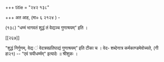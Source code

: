 +++
title = "२४२ १३८"

+++
अत आह, (मा० ६ २१२४ ) - 

(१३८) "धम्मं भागवतं शुद्धं तं वेद्यञ्च गुणाश्रयम्” इति । 

[[२६७]]

"शुद्धं निर्गुणम्, वेद्य ं वेदत्रयप्रतिपाद्यं गुणाश्रयम्” इति टीका च । वेद- शब्देनात्र कर्मकाण्डमेवोच्यते, (गी हा२१) -- "एवं त्रयीधर्म्मम्" इत्यादेः ॥ श्रीशुकः । 
